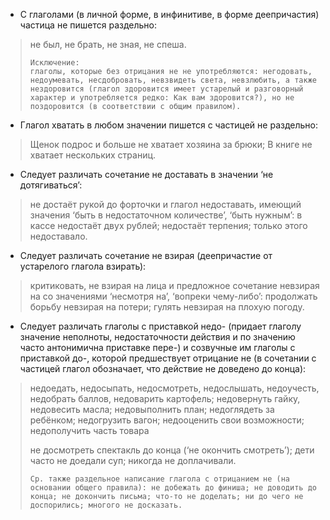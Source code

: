 - С глаголами (в личной форме, в инфинитиве, в форме деепричастия) частица не пишется раздельно:
> не был, не брать, не зная, не спеша.
>
>     Исключение:
>     глаголы, которые без отрицания не не употребляются: негодовать, недоумевать, несдобровать, невзвидеть света, невзлюбить, а также нездоровится (глагол здоровится имеет устарелый и разговорный характер и употребляется редко: Как вам здоровится?), но не поздоровится (в соответствии с общим правилом).
>

- Глагол хватать в любом значении пишется с частицей не раздельно:
> Щенок подрос и больше не хватает хозяина за брюки; В книге не хватает нескольких страниц.

- Следует различать сочетание не доставать в значении ‘не дотягиваться’:
> не достаёт рукой до форточки и глагол недоставать, имеющий значения ‘быть в недостаточном количестве’, ‘быть нужным’: в кассе недостаёт двух рублей; недостаёт терпения; только этого недоставало.

- Следует различать сочетание не взирая (деепричастие от устарелого глагола взирать):
> критиковать, не взирая на лица и предложное сочетание невзирая на со значениями ‘несмотря на’, ‘вопреки чему-либо’: продолжать борьбу невзирая на потери; гулять невзирая на плохую погоду.

- Следует различать глаголы с приставкой недо- (придает глаголу значение неполноты, недостаточности действия и по значению часто антонимична приставке пере-) и созвучные им глаголы с приставкой до-, которой предшествует отрицание не (в сочетании с частицей глагол обозначает, что действие не доведено до конца):
> недоедать, недосыпать, недосмотреть, недослышать, недоучесть, недобрать баллов, недоварить картофель; недовернуть гайку, недовесить масла; недовыполнить план; недоглядеть за ребёнком; недогрузить вагон; недооценить свои возможности; недополучить часть товара
>
> не досмотреть спектакль до конца (‘не окончить смотреть’); дети часто не доедали суп; никогда не доплачивали.
>
>     Ср. также раздельное написание глагола с отрицанием не (на основании общего правила): не добежать до финиша; не доводить до конца; не докончить письма; что-то не доделать; ни до чего не доспорились; многого не досказать.
>
